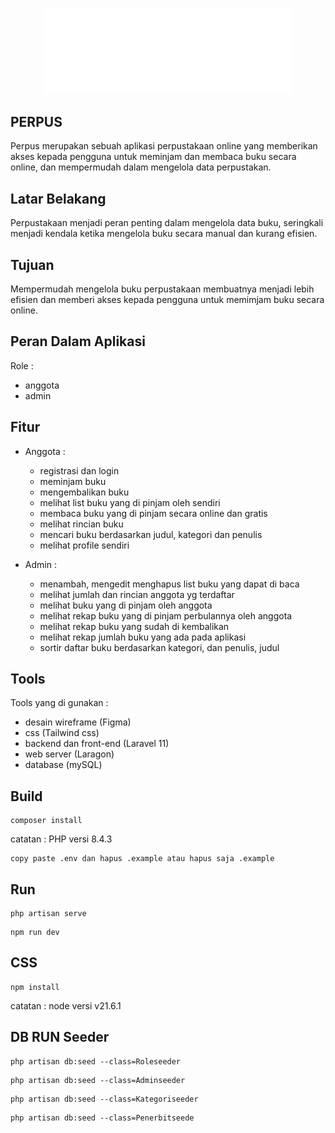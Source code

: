 <p align="center"><img src="public\img\logo.png" width="400" alt="Laravel Logo"></p>

<!-- <p align="center">
<a href="https://github.com/laravel/framework/actions"><img src="https://github.com/laravel/framework/workflows/tests/badge.svg" alt="Build Status"></a>
<a href="https://packagist.org/packages/laravel/framework"><img src="https://img.shields.io/packagist/dt/laravel/framework" alt="Total Downloads"></a>
<a href="https://packagist.org/packages/laravel/framework"><img src="https://img.shields.io/packagist/v/laravel/framework" alt="Latest Stable Version"></a>
<a href="https://packagist.org/packages/laravel/framework"><img src="https://img.shields.io/packagist/l/laravel/framework" alt="License"></a>
</p> -->

## PERPUS

Perpus merupakan sebuah aplikasi perpustakaan online yang memberikan akses kepada pengguna untuk meminjam dan membaca buku secara online, dan mempermudah dalam mengelola data perpustakan.

<!-- - [Simple, fast routing engine](https://laravel.com/docs/routing).
- [Powerful dependency injection container](https://laravel.com/docs/container).
- Multiple back-ends for [session](https://laravel.com/docs/session) and [cache](https://laravel.com/docs/cache) storage.
- Expressive, intuitive [database ORM](https://laravel.com/docs/eloquent).
- Database agnostic [schema migrations](https://laravel.com/docs/migrations).
- [Robust background job processing](https://laravel.com/docs/queues).
- [Real-time event broadcasting](https://laravel.com/docs/broadcasting). -->


## Latar Belakang

Perpustakaan menjadi peran penting dalam mengelola data buku, seringkali menjadi kendala ketika mengelola buku secara manual dan kurang efisien.

## Tujuan 

Mempermudah mengelola buku perpustakaan membuatnya menjadi lebih efisien dan memberi akses kepada pengguna untuk memimjam buku secara online.

## Peran Dalam Aplikasi

Role : 

*	anggota
*	admin

## Fitur 

* Anggota :
    * registrasi dan login
    * meminjam buku
    * mengembalikan buku
    * melihat list buku yang di pinjam oleh sendiri
    * membaca buku yang di pinjam secara online dan gratis
    * melihat rincian buku
    * mencari buku berdasarkan judul, kategori dan penulis
    * melihat profile sendiri

* Admin :
    * menambah, mengedit menghapus list buku yang dapat di baca
    * melihat jumlah dan rincian anggota yg terdaftar
    * melihat buku yang di pinjam oleh anggota 
    * melihat rekap buku yang di pinjam perbulannya oleh anggota
    * melihat rekap buku yang sudah di kembalikan
    * melihat rekap jumlah buku yang ada pada aplikasi
    * sortir daftar buku berdasarkan kategori, dan penulis, judul

## Tools 

Tools yang di gunakan :
*	desain wireframe (Figma)
*	css (Tailwind css) 
*	backend dan front-end (Laravel 11)
*	web server (Laragon)
*	database (mySQL)

## Build 

```
composer install
```
catatan : PHP versi 8.4.3

```
copy paste .env dan hapus .example atau hapus saja .example
```

## Run  

```
php artisan serve
```

```
npm run dev
```
##  CSS 

```
npm install
```

catatan :
node versi v21.6.1

##  DB RUN Seeder

```
php artisan db:seed --class=Roleseeder
```
```
php artisan db:seed --class=Adminseeder
```
```
php artisan db:seed --class=Kategoriseeder
```
```
php artisan db:seed --class=Penerbitseede
```



<!-- ## Laravel Sponsors

We would like to extend our thanks to the following sponsors for funding Laravel development. If you are interested in becoming a sponsor, please visit the [Laravel Partners program](https://partners.laravel.com).

### Premium Partners

- **[Vehikl](https://vehikl.com/)**
- **[Tighten Co.](https://tighten.co)**
- **[WebReinvent](https://webreinvent.com/)**
- **[Kirschbaum Development Group](https://kirschbaumdevelopment.com)**
- **[64 Robots](https://64robots.com)**
- **[Curotec](https://www.curotec.com/services/technologies/laravel/)**
- **[Cyber-Duck](https://cyber-duck.co.uk)**
- **[DevSquad](https://devsquad.com/hire-laravel-developers)**
- **[Jump24](https://jump24.co.uk)**
- **[Redberry](https://redberry.international/laravel/)**
- **[Active Logic](https://activelogic.com)**
- **[byte5](https://byte5.de)**
- **[OP.GG](https://op.gg)**

## Contributing

Thank you for considering contributing to the Laravel framework! The contribution guide can be found in the [Laravel documentation](https://laravel.com/docs/contributions).

## Code of Conduct

In order to ensure that the Laravel community is welcoming to all, please review and abide by the [Code of Conduct](https://laravel.com/docs/contributions#code-of-conduct).

## Security Vulnerabilities

If you discover a security vulnerability within Laravel, please send an e-mail to Taylor Otwell via [taylor@laravel.com](mailto:taylor@laravel.com). All security vulnerabilities will be promptly addressed.

## License

The Laravel framework is open-sourced software licensed under the [MIT license](https://opensource.org/licenses/MIT). -->
